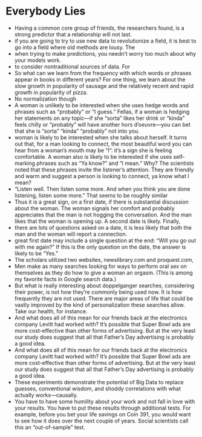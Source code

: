 # Everybody Lies
- Having a common core group of friends, the researchers found, is a strong predictor that a relationship will not last.
- if you are going to try to use new data to revolutionize a field, it is best to go into a field where old methods are lousy. The
- when trying to make predictions, you needn’t worry too much about why your models work.
- to consider nontraditional sources of data. For
- So what can we learn from the frequency with which words or phrases appear in books in different years? For one thing, we learn about the slow growth in popularity of sausage and the relatively recent and rapid growth in popularity of pizza.
- No normalization though
- A woman is unlikely to be interested when she uses hedge words and phrases such as “probably” or “I guess.” Fellas, if a woman is hedging her statements on any topic—if she “sorta” likes her drink or “kinda” feels chilly or “probably” will have another hors d’oeuvre—you can bet that she is “sorta” “kinda” “probably” not into you.
- woman is likely to be interested when she talks about herself. It turns out that, for a man looking to connect, the most beautiful word you can hear from a woman’s mouth may be “I”: it’s a sign she is feeling comfortable. A woman also is likely to be interested if she uses self-marking phrases such as “Ya know?” and “I mean.” Why? The scientists noted that these phrases invite the listener’s attention. They are friendly and warm and suggest a person is looking to connect, ya know what I mean?
- “Listen well. Then listen some more. And when you think you are done listening, listen some more.” That seems to be roughly similar
- Thus it is a great sign, on a first date, if there is substantial discussion about the woman. The woman signals her comfort and probably appreciates that the man is not hogging the conversation. And the man likes that the woman is opening up. A second date is likely. Finally,
- there are lots of questions asked on a date, it is less likely that both the man and the woman will report a connection.
- great first date may include a single question at the end: “Will you go out with me again?” If this is the only question on the date, the answer is likely to be “Yes.”
- The scholars utilized two websites, newslibrary.com and proquest.com,
- Men make as many searches looking for ways to perform oral sex on themselves as they do how to give a woman an orgasm. (This is among my favorite facts in Google search data.)
- But what is really interesting about doppelganger searches, considering their power, is not how they’re commonly being used now. It is how frequently they are not used. There are major areas of life that could be vastly improved by the kind of personalization these searches allow. Take our health, for instance.
- And what does all of this mean for our friends back at the electronics company Levitt had worked with? It’s possible that Super Bowl ads are more cost-effective than other forms of advertising. But at the very least our study does suggest that all that Father’s Day advertising is probably a good idea.
- And what does all of this mean for our friends back at the electronics company Levitt had worked with? It’s possible that Super Bowl ads are more cost-effective than other forms of advertising. But at the very least our study does suggest that all that Father’s Day advertising is probably a good idea.
- These experiments demonstrate the potential of Big Data to replace guesses, conventional wisdom, and shoddy correlations with what actually works—causally.
- You have to have some humility about your work and not fall in love with your results. You have to put these results through additional tests. For example, before you bet your life savings on Coin 391, you would want to see how it does over the next couple of years. Social scientists call this an “out-of-sample” test.
